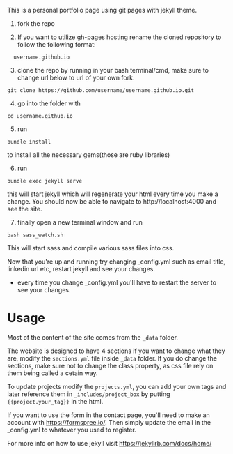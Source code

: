 This is a personal portfolio page using git pages with jekyll theme.

1) fork the repo

2) If you want to utilize gh-pages hosting rename the cloned repository to follow the following format:

``` 
  username.github.io
```

3) clone the repo by running in your bash terminal/cmd, make sure to change url below to url of your own fork.

```
git clone https://github.com/username/username.github.io.git
```

4) go into the folder with 
```
cd username.github.io
```

5) run 
```
bundle install
``` 
  to install all the necessary gems(those are ruby libraries)

6) run 
```
bundle exec jekyll serve
``` 
  this will start jekyll which will regenerate your html every time you make a change. You should now be able to navigate to http://localhost:4000 and see the site.

7) finally open a new terminal window and run 
```
bash sass_watch.sh
```
  This will start sass and compile various sass files into css.

Now that you're up and running try changing _config.yml such as email title, linkedin url etc, restart jekyll and see your changes. 
* every time you change _config.yml you'll have to restart the server to see your changes.

# Usage

Most of the content of the site comes from the ```_data``` folder.

The website is designed to have 4 sections if you want to change what they are, modify the ```sections.yml``` file inside ```_data``` folder. If you do change the sections, make sure not to change the class property, as css file rely on them being called a cetain way.

To update projects modify the ```projects.yml```, you can add your own tags and later reference them in ```_includes/project_box``` by putting 
```{{project.your_tag}}``` in the html.

If you want to use the form in the contact page, you'll need to make an account with https://formspree.io/. Then simply update the email in the _config.yml to whatever you used to register.

For more info on how to use jekyll visit https://jekyllrb.com/docs/home/